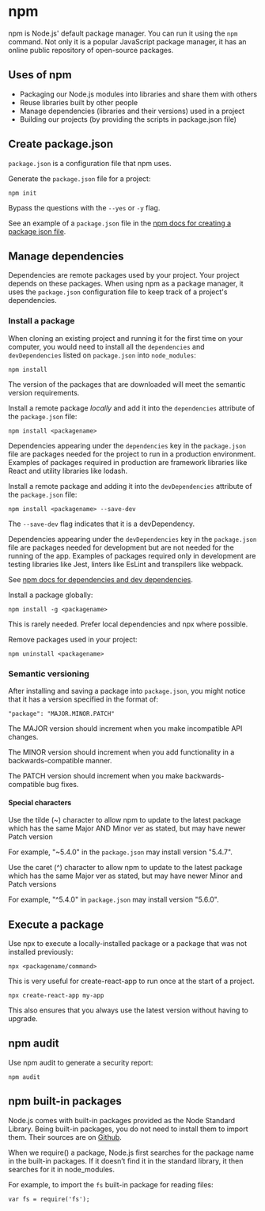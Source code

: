 # npm

npm is Node.js' default package manager. You can run it using the `npm` command.
Not only it is a popular JavaScript package manager, it has an online public repository of open-source packages.

## Uses of npm

- Packaging our Node.js modules into libraries and share them with others
- Reuse libraries built by other people
- Manage dependencies (libraries and their versions) used in a project
- Building our projects (by providing the scripts in package.json file)

## Create package.json

`package.json` is a configuration file that npm uses.

Generate the `package.json` file for a project:

```
npm init
```

Bypass the questions with the `--yes` or `-y` flag.

See an example of a `package.json` file in the [npm docs for creating a package json file](https://docs.npmjs.com/creating-a-package-json-file).

## Manage dependencies

Dependencies are remote packages used by your project. Your project depends on these packages. When using npm as a package manager, it uses the `package.json` configuration file to keep track of a project's dependencies.

### Install a package

When cloning an existing project and running it for the first time on your computer, you would need to install all the `dependencies` and `devDependencies` listed on `package.json` into `node_modules`:

```
npm install
```

The version of the packages that are downloaded will meet the semantic version requirements.

Install a remote package _locally_ and add it into the `dependencies` attribute of the `package.json` file:

```
npm install <packagename>
```

Dependencies appearing under the `dependencies` key in the `package.json` file are packages needed for the project to run in a production environment. Examples of packages required in production are framework libraries like React and utility libraries like lodash.

Install a remote package and adding it into the `devDependencies` attribute of the `package.json` file:

```
npm install <packagename> --save-dev
```

The `--save-dev` flag indicates that it is a devDependency.

Dependencies appearing under the `devDependencies` key in the `package.json` file are packages needed for development but are not needed for the running of the app. Examples of packages required only in development are testing libraries like Jest, linters like EsLint and transpilers like webpack.

See [npm docs for dependencies and dev dependencies](https://docs.npmjs.com/specifying-dependencies-and-devdependencies-in-a-package-json-file).

Install a package globally:

```
npm install -g <packagename>
```

This is rarely needed. Prefer local dependencies and npx where possible.

Remove packages used in your project:

```
npm uninstall <packagename>
```

### Semantic versioning

After installing and saving a package into `package.json`, you might notice that it has a version specified in the format of:

```
"package": "MAJOR.MINOR.PATCH"
```

The MAJOR version should increment when you make incompatible API changes.

The MINOR version should increment when you add functionality in a backwards-compatible manner.

The PATCH version should increment when you make backwards-compatible bug fixes.

#### Special characters

Use the tilde (~) character to allow npm to update to the latest package which has the same Major AND Minor ver as stated, but may have newer Patch version

For example, "~5.4.0" in the `package.json` may install version "5.4.7".

Use the caret (^) character to allow npm to update to the latest package which has the same Major ver as stated, but may have newer Minor and Patch versions

For example, "^5.4.0" in `package.json` may install version "5.6.0".

## Execute a package

Use npx to execute a locally-installed package or a package that was not installed previously:

```
npx <packagename/command>
```

This is very useful for create-react-app to run once at the start of a project.

```
npx create-react-app my-app
```

This also ensures that you always use the latest version without having to upgrade.

## npm audit

Use npm audit to generate a security report:

```
npm audit
```

## npm built-in packages

Node.js comes with built-in packages provided as the Node Standard Library. Being built-in packages, you do not need to install them to import them.
Their sources are on [Github](https://github.com/nodejs/node/tree/master/lib).

When we require(<packagename>) a package, Node.js first searches for the package name in the built-in packages. If it doesn’t find it in the standard library, it then searches for it in node_modules.

For example, to import the `fs` built-in package for reading files:

```
var fs = require('fs');
```
